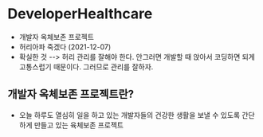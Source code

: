 # DeveloperHealthcare
- 개발자 옥체보존 프로젝트
- 허리아파 죽겠다 (2021-12-07)
- 확실한 것 --> 허리 관리를 잘해야 한다. 안그러면 개발할 때 앉아서 코딩하면 되게 고통스럽기 때문이다. 그러므로 관리를 잘하자.

## 개발자 옥체보존 프로젝트란?
- 오늘 하루도 열심히 일을 하고 있는 개발자들의 건강한 생활을 보낼 수 있도록 간단하게 만들고 있는 육체보존 프로젝트
